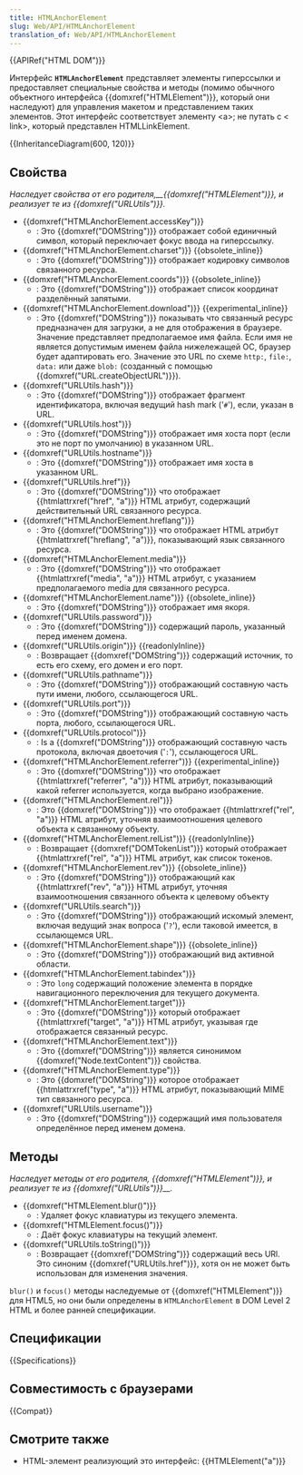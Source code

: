 ```yaml
---
title: HTMLAnchorElement
slug: Web/API/HTMLAnchorElement
translation_of: Web/API/HTMLAnchorElement
---
```

{{APIRef("HTML DOM")}}

Интерфейс **`HTMLAnchorElement`** представляет элементы гиперссылки и предоставляет специальные свойства и методы (помимо обычного объектного интерфейса {{domxref("HTMLElement")}}, который они наследуют) для управления макетом и представлением таких элементов.
Этот интерфейс соответствует элементу \<a>; не путать с < link>, который представлен HTMLLinkElement.

{{InheritanceDiagram(600, 120)}}

## Свойства

_Наследует свойства от его родителя,\_\_{{domxref("HTMLElement")}}, и реализует те из {{domxref("URLUtils")}}._

- {{domxref("HTMLAnchorElement.accessKey")}}
  - : Это {{domxref("DOMString")}} отображает собой единичный символ, который переключает фокус ввода на гиперссылку.
- {{domxref("HTMLAnchorElement.charset")}} {{obsolete_inline}}
  - : Это {{domxref("DOMString")}} отображает кодировку символов связанного ресурса.
- {{domxref("HTMLAnchorElement.coords")}} {{obsolete_inline}}
  - : Это {{domxref("DOMString")}} отображает список координат разделённый запятыми.
- {{domxref("HTMLAnchorElement.download")}} {{experimental_inline}}
  - : Это {{domxref("DOMString")}} показывать что связанный ресурс предназначен для загрузки, а не для отображения в браузере. Значение представляет предполагаемое имя файла. Если имя не является допустимым именем файла нижележащей ОС, браузер будет адаптировать его. Значение это URL по схеме `http:`, `file:`, `data:` или даже `blob:` (созданный с помощью {{domxref("URL.createObjectURL")}}).
- {{domxref("URLUtils.hash")}}
  - : Это {{domxref("DOMString")}} отображает фрагмент идентификатора, включая ведущий hash mark ('`#`'), если, указан в URL.
- {{domxref("URLUtils.host")}}
  - : Это {{domxref("DOMString")}} отображает имя хоста порт (если это не порт по умолчанию) в указанном URL.
- {{domxref("URLUtils.hostname")}}
  - : Это {{domxref("DOMString")}} отображает имя хоста в указанном URL.
- {{domxref("URLUtils.href")}}
  - : Это {{domxref("DOMString")}} что отображает {{htmlattrxref("href", "a")}} HTML атрибут, содержащий действительный URL связанного ресурса.
- {{domxref("HTMLAnchorElement.hreflang")}}
  - : Это {{domxref("DOMString")}} что отображает HTML атрибут {{htmlattrxref("hreflang", "a")}}, показывающий язык связанного ресурса.
- {{domxref("HTMLAnchorElement.media")}}
  - : Это {{domxref("DOMString")}} что отображает {{htmlattrxref("media", "a")}} HTML атрибут, с указанием предполагаемого media для связанного ресурса.
- {{domxref("HTMLAnchorElement.name")}} {{obsolete_inline}}
  - : Это {{domxref("DOMString")}} отображает имя якоря.
- {{domxref("URLUtils.password")}}
  - : Это {{domxref("DOMString")}} содержащий пароль, указанный перед именем домена.
- {{domxref("URLUtils.origin")}} {{readonlyInline}}
  - : Возвращает {{domxref("DOMString")}} содержащий источник, то есть его схему, его домен и его порт.
- {{domxref("URLUtils.pathname")}}
  - : Это {{domxref("DOMString")}} отображающий составную часть пути имени, любого, ссылающегося URL.
- {{domxref("URLUtils.port")}}
  - : Это {{domxref("DOMString")}} отображающий составную часть порта, любого, ссылающегося URL.
- {{domxref("URLUtils.protocol")}}
  - : Is a {{domxref("DOMString")}} отображающий составную часть протокола, включая двоеточия ('`:`'), ссылающегося URL.
- {{domxref("HTMLAnchorElement.referrer")}} {{experimental_inline}}
  - : Это {{domxref("DOMString")}} что отображает {{htmlattrxref("referrer", "a")}} HTML атрибут, показывающий какой referrer используется, когда выбрано изображение.
- {{domxref("HTMLAnchorElement.rel")}}
  - : Это {{domxref("DOMString")}} что отображает {{htmlattrxref("rel", "a")}} HTML атрибут, уточняя взаимоотношения целевого объекта к связанному объекту.
- {{domxref("HTMLAnchorElement.relList")}} {{readonlyInline}}
  - : Возвращает {{domxref("DOMTokenList")}} который отображает {{htmlattrxref("rel", "a")}} HTML атрибут, как список токенов.
- {{domxref("HTMLAnchorElement.rev")}} {{obsolete_inline}}
  - : Это {{domxref("DOMString")}} отображающий как {{htmlattrxref("rev", "a")}} HTML атрибут, уточняя взаимоотношения связанного объекта к целевому объекту
- {{domxref("URLUtils.search")}}
  - : Это {{domxref("DOMString")}} отображающий искомый элемент, включая ведущий знак вопроса ('`?`'), если таковой имеется, в ссылающемся URL.
- {{domxref("HTMLAnchorElement.shape")}} {{obsolete_inline}}
  - : Это {{domxref("DOMString")}} отображающий вид активной области.
- {{domxref("HTMLAnchorElement.tabindex")}}
  - : Это `long` содержащий положение элемента в порядке навигационного переключения для текущего документа.
- {{domxref("HTMLAnchorElement.target")}}
  - : Это {{domxref("DOMString")}} который отображает {{htmlattrxref("target", "a")}} HTML атрибут, указывая где отображается связанный ресурс.
- {{domxref("HTMLAnchorElement.text")}}
  - : Это {{domxref("DOMString")}} является синонимом {{domxref("Node.textContent")}} свойства.
- {{domxref("HTMLAnchorElement.type")}}
  - : Это {{domxref("DOMString")}} которое отображает {{htmlattrxref("type", "a")}} HTML атрибут, показывающий MIME тип связанного ресурса.
- {{domxref("URLUtils.username")}}
  - : Это {{domxref("DOMString")}} содержащий имя пользователя определённое перед именем домена.

## Методы

_Наследует методы от его родителя, {{domxref("HTMLElement")}},_ _и реализует те из {{domxref("URLUtils")}}\_\_._

- {{domxref("HTMLElement.blur()")}}
  - : Удаляет фокус клавиатуры из текущего элемента.
- {{domxref("HTMLElement.focus()")}}
  - : Даёт фокус клавиатуры на текущий элемент.
- {{domxref("URLUtils.toString()")}}
  - : Возвращает {{domxref("DOMString")}} содержащий весь URl. Это синоним {{domxref("URLUtils.href")}}, хотя он не может быть использован для изменения значения.

`blur()` и `focus()` методы наследуемые от {{domxref("HTMLElement")}} для HTML5, но они были определены в `HTMLAnchorElement` в DOM Level 2 HTML и более ранней спецификации.

## Спецификации

{{Specifications}}

## Совместимость с браузерами

{{Compat}}

## Смотрите также

- HTML-элемент реализующий это интерфейс: {{HTMLElement("a")}}
